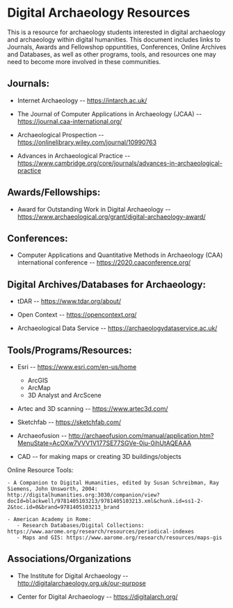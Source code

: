 # Digital Archaeology Resources

This is a resource for archaeology students interested in digital archaeology and archaeology within digital humanities. This document includes links to Journals, Awards and Fellowshop oppuntities, Conferences, Online Archives and Databases, as well as other programs, tools, and resources one may need to become more involved in these communities. 

## Journals:

  - Internet Archaeology -- https://intarch.ac.uk/
  
  - The Journal of Computer Applications in Archaeology (JCAA) -- https://journal.caa-international.org/
  
  - Archaeological Prospection -- https://onlinelibrary.wiley.com/journal/10990763
  
  - Advances in Archaeological Practice -- https://www.cambridge.org/core/journals/advances-in-archaeological-practice 


## Awards/Fellowships:

 - Award for Outstanding Work in Digital Archaeology -- https://www.archaeological.org/grant/digital-archaeology-award/

## Conferences:

  - Computer Applications and Quantitative Methods in Archaeology (CAA) international conference -- https://2020.caaconference.org/

## Digital Archives/Databases for Archaeology:

  - tDAR -- https://www.tdar.org/about/
  
  - Open Context -- https://opencontext.org/
  
  - Archaeological Data Service -- https://archaeologydataservice.ac.uk/
 
## Tools/Programs/Resources:
  
  - Esri -- https://www.esri.com/en-us/home
  
    - ArcGIS
    - ArcMap
    - 3D Analyst and ArcScene
  
  - Artec and 3D scanning -- https://www.artec3d.com/
  
  - Sketchfab -- https://sketchfab.com/
  
  - Archaeofusion -- http://archaeofusion.com/manual/application.htm?MenuState=AcOXw7VVV1V177SE77SGVe-0iu-0ihUtAQEAAA
  
  - CAD -- for making maps or creating 3D buildings/objects
  
  Online Resource Tools:
  
    - A Companion to Digital Humanities, edited by Susan Schreibman, Ray Siemens, John Unsworth, 2004: http://digitalhumanities.org:3030/companion/view?docId=blackwell/9781405103213/9781405103213.xml&chunk.id=ss1-2-2&toc.id=0&brand=9781405103213_brand
  
    - American Academy in Rome: 
       - Research Databases/Digital Collections: https://www.aarome.org/research/resources/periodical-indexes
       - Maps and GIS: https://www.aarome.org/research/resources/maps-gis 
     
 
## Associations/Organizations

 - The Institute for Digital Archaeology -- http://digitalarchaeology.org.uk/our-purpose  

 - Center for Digital Archaeology -- https://digitalarch.org/
 
